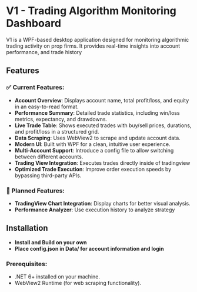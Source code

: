 ﻿# V1 - Trading Algorithm Monitoring Dashboard

V1 is a WPF-based desktop application designed for monitoring algorithmic trading activity on prop firms. It provides real-time insights into account performance, and trade history

## Features

### ✅ Current Features:
- **Account Overview**: Displays account name, total profit/loss, and equity in an easy-to-read format.
- **Performance Summary**: Detailed trade statistics, including win/loss metrics, expectancy, and drawdowns.
- **Live Trade Table**: Shows executed trades with buy/sell prices, durations, and profit/loss in a structured grid.
- **Data Scraping**: Uses WebView2 to scrape and update account data.
- **Modern UI**: Built with WPF for a clean, intuitive user experience.
- **Multi-Account Support**: Introduce a config file to allow switching between different accounts.
- **Trading View Integration**: Executes trades directly inside of tradingview
- **Optimized Trade Execution**: Improve order execution speeds by bypassing third-party APIs.

### 🚀 Planned Features:
- **TradingView Chart Integration**: Display charts for better visual analysis.
- **Performance Analyzer**: Use execution history to analyze strategy

## Installation
- **Install and Build on your own**
- **Place config.json in Data/ for account information and login**

### Prerequisites:
- .NET 6+ installed on your machine.
- WebView2 Runtime (for web scraping functionality).